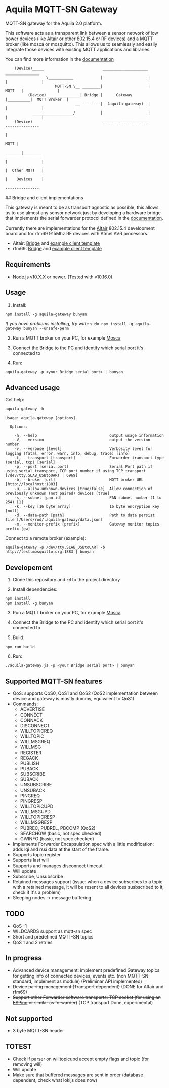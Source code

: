 # Aquila MQTT-SN Gateway

MQTT-SN gateway for the Aquila 2.0 platform.

This software acts as a transparent link between a sensor network of low power devices (like [Altair](http://www.aquila.io/en) or other 802.15.4 or RF devices) and a MQTT broker (like mosca or mosquitto). This allows us to seamlessly and easily integrate those devices with existing MQTT applications and libraries.

You can find more information in the [documentation](doc/)

```
    (Device)_____                          ____________________            _______________
                  \___________            |                    |          |               |
                      MQTT-SN \__ ________|                    |   MQTT   |               |
          (Device)_______________| Bridge |      Gateway       |__________|  MQTT Broker  |
                               __ --------|  (aquila-gateway)  |          |               |
            __________________/           |                    |          |               |
    (Device)                               --------------------            ---------------
                                                                                  |
                                                                             MQTT |
                                                                           _______|________
                                                                          |               |
                                                                          |  Other MQTT   |
                                                                          |    Devices    |
                                                                           ---------------
```

## Bridge and client implementations

This gateway is meant to be as transport agnostic as possible, this allows us to use almost any sensor network just by developing a hardware bridge that implements the serial forwarder protocol defined in the [documentation](doc/).

Currently there are implementations for the [Altair](http://www.aquila.io/en) 802.15.4 development board and for rfm69 915Mhz RF devices with Atmel AVR processors.

- Altair: [Bridge](https://github.com/Rodmg/altair-mqtt-sn-bridge) and [example client template](https://github.com/Rodmg/altair-mqtt-sn-client-example)
- rfm69: [Bridge](https://github.com/Rodmg/rfm-mqtt-sn-bridge) and [example client template](https://github.com/Rodmg/rfm-mqtt-sn-client-example)

## Requirements

- [Node.js](https://nodejs.org/en/) v10.X.X or newer. (Tested with v10.16.0)

## Usage

1.  Install:

```
npm install -g aquila-gateway bunyan
```

_If you have problems installing, try with:_ `sudo npm install -g aquila-gateway bunyan --unsafe-perm`

2.  Run a MQTT broker on your PC, for example [Mosca](https://github.com/mcollina/mosca)

3.  Connect the Bridge to the PC and identify which serial port it's connected to

4.  Run:

```
aquila-gateway -p <your Bridge serial port> | bunyan
```

## Advanced usage

Get help:

```
aquila-gateway -h
```

```
Usage: aquila-gateway [options]

  Options:

    -h, --help                                output usage information
    -V, --version                             output the version number
    -v, --verbose [level]                     Verbosity level for logging (fatal, error, warn, info, debug, trace) [info]
    -t, --transport [transport]               Forwarder transport type (serial, tcp) [serial]
    -p, --port [serial port]                  Serial Port path if using serial transport, TCP port number if using TCP transport [/dev/tty.SLAB_USBtoUART | 6969]
    -b, --broker [url]                        MQTT broker URL [http://localhost:1883]
    -u, --allow-unknown-devices [true/false]  Allow connection of previously unknown (not paired) devices [true]
    -s, --subnet [pan id]                     PAN subnet number (1 to 254) [1]
    -k, --key [16 byte array]                 16 byte encryption key [null]
    -d, --data-path [path]                    Path to data persist file [/Users/rod/.aquila-gateway/data.json]
    -m, --monitor-prefix [prefix]             Gateway monitor topics prefix [gw]
```

Connect to a remote broker (example):

```
aquila-gateway -p /dev/tty.SLAB_USBtoUART -b http://test.mosquitto.org:1883 | bunyan
```

## Developement

1.  Clone this repository and `cd` to the project directory

2.  Install dependencies:

```
npm install
npm install -g bunyan
```

3.  Run a MQTT broker on your PC, for example [Mosca](https://github.com/mcollina/mosca)

4.  Connect the Bridge to the PC and identify which serial port it's connected to

5.  Build:

```
npm run build
```

6.  Run:

```
./aquila-gateway.js -p <your Bridge serial port> | bunyan
```

## Supported MQTT-SN features

- QoS: supports QoS0, QoS1 and QoS2 (QoS2 implementation between device and gateway is mostly dummy, equivalent to QoS1)
- Commands:
  - ADVERTISE
  - CONNECT
  - CONNACK
  - DISCONNECT
  - WILLTOPICREQ
  - WILLTOPIC
  - WILLMSGREQ
  - WILLMSG
  - REGISTER
  - REGACK
  - PUBLISH
  - PUBACK
  - SUBSCRIBE
  - SUBACK
  - UNSUBSCRIBE
  - UNSUBACK
  - PINGREQ
  - PINGRESP
  - WILLTOPICUPD
  - WILLMSGUPD
  - WILLTOPICRESP
  - WILLMSGRESP
  - PUBREC, PUBREL, PBCOMP (QoS2)
  - SEARCHGW (basic, not spec checked)
  - GWINFO (basic, not spec checked)
- Implements Forwarder Encapsulation spec with a little modification: adds lqi and rssi data at the start of the frame.
- Supports topic register
- Supports last will
- Supports and manages disconnect timeout
- Will update
- Subscribe, Unsubscribe
- Retained messages support (issue: when a device subscribes to a topic with a retained message, it will be resent to all devices susbscribed to it, check if it's a problem)
- Sleeping nodes -> message buffering

## TODO

- QoS -1
- WILDCARDS support as mqtt-sn spec
- Short and predefined MQTT-SN topics
- QoS 1 and 2 retries

## In progress

- Advanced device management: implement predefined Gateway topics for getting info of connected devices, events etc. (non MQTT-SN standard, implement as module) (Preliminar API implemented)
- ~~Device pairing management (Transport dependent)~~ (DONE for Altair and rfm69)
- ~~Support other Forwarder software transports: TCP socket (for using an [ESPino](http://www.espino.io/en) or similar as forwarder)~~ (TCP transport Done, experimental)

## Not supported

- 3 byte MQTT-SN header

## TOTEST

- Check if parser on willtopicupd accept empty flags and topic (for removing will)
- Will update
- Make sure that buffered messages are sent in order (database dependent, check what lokijs does now)
